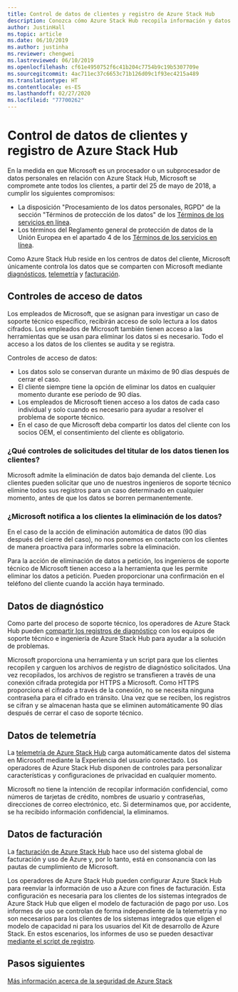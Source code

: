 ```yaml
---
title: Control de datos de clientes y registro de Azure Stack Hub
description: Conozca cómo Azure Stack Hub recopila información y datos de clientes.
author: JustinHall
ms.topic: article
ms.date: 06/10/2019
ms.author: justinha
ms.reviewer: chengwei
ms.lastreviewed: 06/10/2019
ms.openlocfilehash: cf61e4950752f6c41b204c7754b9c19b5307709e
ms.sourcegitcommit: 4ac711ec37c6653c71b126d09c1f93ec4215a489
ms.translationtype: HT
ms.contentlocale: es-ES
ms.lasthandoff: 02/27/2020
ms.locfileid: "77700262"
---
```

# <a name="azure-stack-hub-log-and-customer-data-handling"></a>Control de datos de clientes y registro de Azure Stack Hub 

En la medida en que Microsoft es un procesador o un subprocesador de datos personales en relación con Azure Stack Hub, Microsoft se compromete ante todos los clientes, a partir del 25 de mayo de 2018, a cumplir los siguientes compromisos:

- La disposición "Procesamiento de los datos personales, RGPD" de la sección "Términos de protección de los datos" de los [Términos de los servicios en línea](http://www.microsoftvolumelicensing.com/DocumentSearch.aspx?Mode=3&DocumentTypeId=31).
- Los términos del Reglamento general de protección de datos de la Unión Europea en el apartado 4 de los [Términos de los servicios en línea](http://www.microsoftvolumelicensing.com/DocumentSearch.aspx?Mode=3&DocumentTypeId=31).

Como Azure Stack Hub reside en los centros de datos del cliente, Microsoft únicamente controla los datos que se comparten con Microsoft mediante [diagnósticos](azure-stack-configure-on-demand-diagnostic-log-collection.md#use-the-privileged-endpoint-pep-to-collect-diagnostic-logs), [telemetría](azure-stack-telemetry.md) y [facturación](azure-stack-usage-reporting.md).  

## <a name="data-access-controls"></a>Controles de acceso de datos 
Los empleados de Microsoft, que se asignan para investigar un caso de soporte técnico específico, recibirán acceso de solo lectura a los datos cifrados. Los empleados de Microsoft también tienen acceso a las herramientas que se usan para eliminar los datos si es necesario. Todo el acceso a los datos de los clientes se audita y se registra.  

Controles de acceso de datos:
- Los datos solo se conservan durante un máximo de 90 días después de cerrar el caso.
- El cliente siempre tiene la opción de eliminar los datos en cualquier momento durante ese período de 90 días.
- Los empleados de Microsoft tienen acceso a los datos de cada caso individual y solo cuando es necesario para ayudar a resolver el problema de soporte técnico.
- En el caso de que Microsoft deba compartir los datos del cliente con los socios OEM, el consentimiento del cliente es obligatorio.  

### <a name="what-data-subject-requests-dsr-controls-do-customers-have"></a>¿Qué controles de solicitudes del titular de los datos tienen los clientes?
Microsoft admite la eliminación de datos bajo demanda del cliente. Los clientes pueden solicitar que uno de nuestros ingenieros de soporte técnico elimine todos sus registros para un caso determinado en cualquier momento, antes de que los datos se borren permanentemente.  

### <a name="does-microsoft-notify-customers-when-the-data-is-deleted"></a>¿Microsoft notifica a los clientes la eliminación de los datos?
En el caso de la acción de eliminación automática de datos (90 días después del cierre del caso), no nos ponemos en contacto con los clientes de manera proactiva para informarles sobre la eliminación.

Para la acción de eliminación de datos a petición, los ingenieros de soporte técnico de Microsoft tienen acceso a la herramienta que les permite eliminar los datos a petición. Pueden proporcionar una confirmación en el teléfono del cliente cuando la acción haya terminado.

## <a name="diagnostic-data"></a>Datos de diagnóstico
Como parte del proceso de soporte técnico, los operadores de Azure Stack Hub pueden [compartir los registros de diagnóstico](azure-stack-configure-on-demand-diagnostic-log-collection.md#use-the-privileged-endpoint-pep-to-collect-diagnostic-logs) con los equipos de soporte técnico e ingeniería de Azure Stack Hub para ayudar a la solución de problemas.

Microsoft proporciona una herramienta y un script para que los clientes recopilen y carguen los archivos de registro de diagnóstico solicitados. Una vez recopilados, los archivos de registro se transfieren a través de una conexión cifrada protegida por HTTPS a Microsoft. Como HTTPS proporciona el cifrado a través de la conexión, no se necesita ninguna contraseña para el cifrado en tránsito. Una vez que se reciben, los registros se cifran y se almacenan hasta que se eliminen automáticamente 90 días después de cerrar el caso de soporte técnico.

## <a name="telemetry-data"></a>Datos de telemetría
La [telemetría de Azure Stack Hub](azure-stack-telemetry.md) carga automáticamente datos del sistema en Microsoft mediante la Experiencia del usuario conectado. Los operadores de Azure Stack Hub disponen de controles para personalizar características y configuraciones de privacidad en cualquier momento.

Microsoft no tiene la intención de recopilar información confidencial, como números de tarjetas de crédito, nombres de usuario y contraseñas, direcciones de correo electrónico, etc. Si determinamos que, por accidente, se ha recibido información confidencial, la eliminamos.

## <a name="billing-data"></a>Datos de facturación
La [facturación de Azure Stack Hub](azure-stack-usage-reporting.md) hace uso del sistema global de facturación y uso de Azure y, por lo tanto, está en consonancia con las pautas de cumplimiento de Microsoft.

Los operadores de Azure Stack Hub pueden configurar Azure Stack Hub para reenviar la información de uso a Azure con fines de facturación. Esta configuración es necesaria para los clientes de los sistemas integrados de Azure Stack Hub que eligen el modelo de facturación de pago por uso. Los informes de uso se controlan de forma independiente de la telemetría y no son necesarios para los clientes de los sistemas integrados que eligen el modelo de capacidad ni para los usuarios del Kit de desarrollo de Azure Stack. En estos escenarios, los informes de uso se pueden desactivar [mediante el script de registro](azure-stack-usage-reporting.md).


## <a name="next-steps"></a>Pasos siguientes 
[Más información acerca de la seguridad de Azure Stack](azure-stack-security-foundations.md) 
